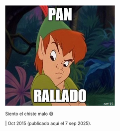 ![pan_rallado.jpg](pan_rallado.jpg)

Siento el chiste malo 😅

| Oct 2015 (publicado aquí el 7 sep 2025).
